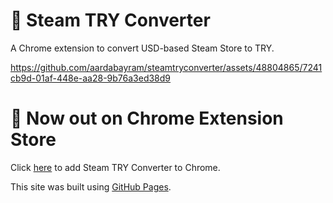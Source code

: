 # 🌿 Steam TRY Converter
A Chrome extension to convert USD-based Steam Store to TRY.


https://github.com/aardabayram/steamtryconverter/assets/48804865/7241cb9d-01af-448e-aa28-9b76a3ed38d9

# 🌿 Now out on Chrome Extension Store

Click [here]([https://pages.github.com/](https://chromewebstore.google.com/detail/steam-try-converter/gloidbmfecaeegfbdjcclcdbfhnnhgmp)https://chromewebstore.google.com/detail/steam-try-converter/gloidbmfecaeegfbdjcclcdbfhnnhgmp]) to add Steam TRY Converter to Chrome.


This site was built using [GitHub Pages](https://pages.github.com/).

